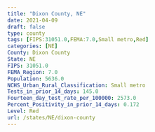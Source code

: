 ```yaml
---
title: "Dixon County, NE"
date: 2021-04-09
draft: false
type: county
tags: [FIPS:31051.0,FEMA:7.0,Small metro,Red]
categories: [NE]
County: Dixon County
State: NE
FIPS: 31051.0
FEMA_Region: 7.0
Population: 5636.0
NCHS_Urban_Rural_Classification: Small metro
Tests_in_prior_14_days: 145.0
Fourteen_day_test_rate_per_100000: 2573.0
Percent_Positivity_in_prior_14_days: 0.172
Level: Red
url: /states/NE/dixon-county
---
```



